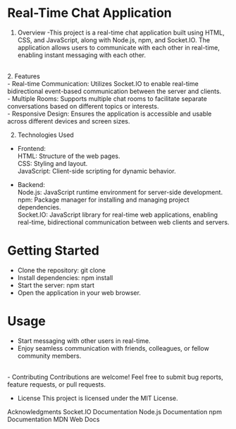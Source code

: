 # Real-Time Chat Application

1. Overview
    -This project is a real-time chat application built using HTML, CSS, and JavaScript, along with Node.js, npm, and Socket.IO. The application allows users to communicate with each other in real-time, enabling       instant messaging with each other.
<br>
2. Features <br>
 - Real-time Communication: Utilizes Socket.IO to enable real-time bidirectional event-based communication between the server and clients.<br>
 - Multiple Rooms: Supports multiple chat rooms to facilitate separate conversations based on different topics or interests.<br>
 - Responsive Design: Ensures the application is accessible and usable across different devices and screen sizes.<br>

2. Technologies Used <br>
 - Frontend:<br>
    HTML: Structure of the web pages.<br>
    CSS: Styling and layout.<br>
    JavaScript: Client-side scripting for dynamic behavior.<br>

 - Backend:<br>
    Node.js: JavaScript runtime environment for server-side development.<br>
    npm: Package manager for installing and managing project dependencies.<br>
    Socket.IO: JavaScript library for real-time web applications, enabling real-time, bidirectional communication between web clients and servers.<br>

# Getting Started
 - Clone the repository: git clone <repository-url> <br>
 - Install dependencies: npm install <br> 
 - Start the server: npm start <br>
 - Open the application in your web browser. <br>

# Usage
 - Start messaging with other users in real-time. <br>
 - Enjoy seamless communication with friends, colleagues, or fellow community members. <br>
<br>
 - Contributing
    Contributions are welcome! Feel free to submit bug reports, feature requests, or pull requests.

 - License
    This project is licensed under the MIT License.

Acknowledgments
Socket.IO Documentation
Node.js Documentation
npm Documentation
MDN Web Docs
